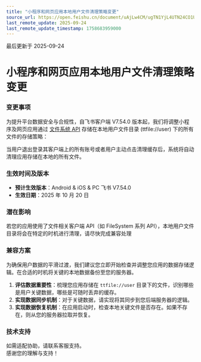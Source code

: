 ```yaml
---
title: "小程序和网页应用本地用户文件清理策略变更"
source_url: https://open.feishu.cn/document/uAjLw4CM/ugTN1YjL4UTN24CO1UjN/breaking-change/change-in-local-user-file-cleaning-strategy
last_remote_update: 2025-09-24
last_remote_update_timestamp: 1758683959000
---
```

最后更新于 2025-09-24

# 小程序和网页应用本地用户文件清理策略变更
### 变更事项

为提升平台数据安全与合规性，自飞书客户端 V7.54.0 版本起，我们将调整小程序及网页应用通过 [文件系统 API](https://open.feishu.cn/document/uYjL24iN/uETOuETOuETO/file-system) 存储在本地用户文件目录 (ttfile://user) 下的所有文件的存储策略：  

当用户退出登录其客户端上的所有账号或者用户主动点击清理缓存后，系统将自动清理应用存储在本地的所有文件。

### 生效时间及版本

*   **预计生效版本**：Android & iOS & PC 飞书 V7.54.0
*   **生效日期**：2025 年 10 月 20 日

### 潜在影响

若您的应用使用了文件相关客户端 API（如 FileSystem 系列 API），本地用户文件目录将会在特定的时机进行清理，请尽快完成兼容处理

### 兼容方案

为确保用户数据的平滑过渡，我们建议您立即开始检查并调整您应用的数据存储逻辑。在合适的时机将关键的本地数据备份至您的服务器。
1. **评估数据重要性**：梳理您应用存储在 `ttfile://user` 目录下的文件，识别哪些是用户关键数据，哪些是可随时丢弃的缓存。
1. **实现数据同步机制**：对于关键数据，请实现将其同步到您后端服务器的逻辑。
1. **实现数据恢复机制**：在应用启动时，检查本地关键文件是否存在。如果不存在，则从您的服务器拉取并恢复。

### 技术支持

如需适配协助，请联系客服支持。  
感谢您的理解与支持！
